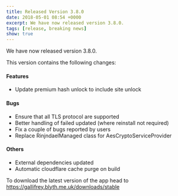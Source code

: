```yaml
---
title: Released Version 3.8.0
date: 2018-05-01 08:54 +0000
excerpt: We have now released version 3.8.0.
tags: [release, breaking news]
show: true
---
```


We have now released version 3.8.0.

This version contains the following changes:

#### Features

* Update premium hash unlock to include site unlock

#### Bugs

* Ensure that all TLS protocol are supported
* Better handling of failed updated (where reinstall not required)
* Fix a couple of bugs reported by users
* Replace RinjndaelManaged class for AesCryptoServiceProvider

#### Others

* External dependencies updated
* Automatic cloudflare cache purge on build


To download the latest version of the app head to <https://gallifrey.blyth.me.uk/downloads/stable>
